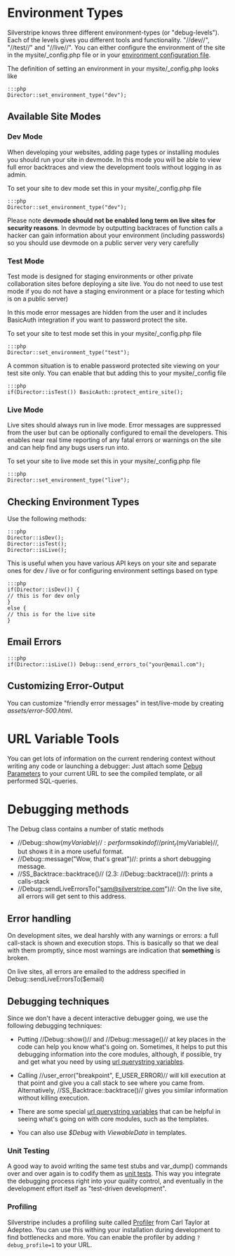 # Environment Types

Silverstripe knows three different environment-types (or "debug-levels"). Each of the levels gives you different tools
and functionality. "//dev//", "//test//" and "//live//". You can either configure the environment of the site in the
mysite/_config.php file or in your [environment configuration file](environment-management).

The definition of setting an environment in your mysite/_config.php looks like

	:::php
	Director::set_environment_type("dev");

## Available Site Modes

### Dev Mode

When developing your websites, adding page types or installing modules you should run your site in devmode. In this mode
you will be able to view full error backtraces and view the development tools without logging in as admin.

To set your site to dev mode set this in your mysite/_config.php file

	:::php
	Director::set_environment_type("dev");


Please note **devmode should not be enabled long term on live sites for security reasons**. In devmode by outputting
backtraces of function calls a hacker can gain information about your environment (including passwords) so you should
use devmode on a public server very very carefully


### Test Mode

Test mode is designed for staging environments or other private collaboration sites before deploying a site live. You do
not need to use test mode if you do not have a staging environment or a place for testing which is on a public server)

In this mode error messages are hidden from the user and it includes BasicAuth integration if you want to password
protect the site.

To set your site to test mode set this in your mysite/_config.php file

	:::php
	Director::set_environment_type("test");


A common situation is to enable password protected site viewing on your test site only. You can enable that but adding
this to your mysite/_config file

	:::php
	if(Director::isTest()) BasicAuth::protect_entire_site();


### Live Mode

Live sites should always run in live mode. Error messages are suppressed from the user but can be optionally configured
to email the developers. This enables near real time reporting of any fatal errors or warnings on the site and can help
find any bugs users run into.

To set your site to live mode set this in your mysite/_config.php file

	:::php
	Director::set_environment_type("live");



## Checking Environment Types

Use the following methods:

	:::php
	Director::isDev();
	Director::isTest();
	Director::isLive();


This is useful when you have various API keys on your site and separate ones for dev / live or for configuring
environment settings based on type 

	:::php
	if(Director::isDev()) {
	// this is for dev only
	}
	else {
	// this is for the live site
	}


## Email Errors

	:::php
	if(Director::isLive()) Debug::send_errors_to("your@email.com");


## Customizing Error-Output

You can customize "friendly error messages" in test/live-mode by creating *assets/error-500.html*.

# URL Variable Tools

You can get lots of information on the current rendering context without writing any code or launching a debugger: Just
attach some [Debug Parameters](urlvariabletools) to your current URL to see the compiled template, or all performed
SQL-queries.
# Debugging methods

The Debug class contains a number of static methods

*  //Debug::show($myVariable)//: performs a kind of //print_r($myVariable)//, but shows it in a more useful format.
*  //Debug::message("Wow, that's great")//: prints a short debugging message.
*  //SS_Backtrace::backtrace()// (2.3: //Debug::backtrace()//): prints a calls-stack
*  //Debug::sendLiveErrorsTo("sam@silverstripe.com")//: On the live site, all errors will get sent to this address.

## Error handling

On development sites, we deal harshly with any warnings or errors: a full call-stack is shown and execution stops.  This
is basically so that we deal with them promptly, since most warnings are indication that **something** is broken.

On live sites, all errors are emailed to the address specified in Debug::sendLiveErrorsTo($email)

## Debugging techniques

Since we don't have a decent interactive debugger going, we use the following debugging techniques:

*  Putting //Debug::show()// and //Debug::message()// at key places in the code can help you know what's going on. 
Sometimes, it helps to put this debugging information into the core modules, although, if possible, try and get what you
need by using [url querystring variables](urlvariabletools).

*  Calling //user_error("breakpoint", E_USER_ERROR)// will kill execution at that point and give you a call stack to see
where you came from.  Alternatively, //SS_Backtrace::backtrace()// gives you similar information without killing
execution.

*  There are some special [url querystring variables](urlvariabletools) that can be helpful in seeing what's going on
with core modules, such as the templates.

*  You can also use *$Debug* with *ViewableData* in templates.

### Unit Testing

A good way to avoid writing the same test stubs and var_dump() commands over and over again is to codify them as [unit
tests](testing-guide). This way you integrate the debugging process right into your quality control, and eventually in
the development effort itself as "test-driven development".

### Profiling

Silverstripe includes a profiling suite called [Profiler](http://www.adepteo.net/profiler/manual.html) from Carl Taylor
at Adepteo.  You can use this withing your installation during development to find bottlenecks and more. You can enable
the profiler by adding `?debug_profile=1` to your URL.